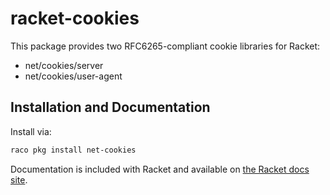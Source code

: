 # racket-cookies

This package provides two RFC6265-compliant cookie libraries for Racket:
 * net/cookies/server
 * net/cookies/user-agent

## Installation and Documentation

Install via:

```bash
raco pkg install net-cookies
```

Documentation is included with Racket and available on [the Racket docs site](http://docs.racket-lang.org/cookies/index.html).

